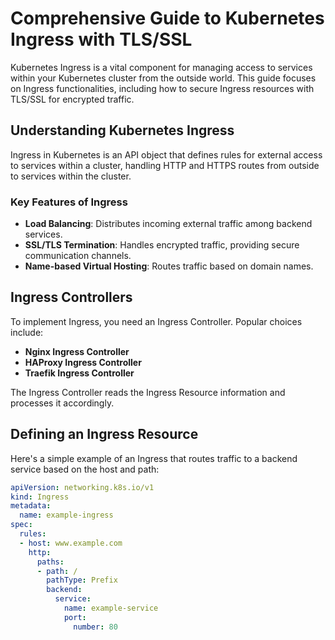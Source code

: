 # Comprehensive Guide to Kubernetes Ingress with TLS/SSL

Kubernetes Ingress is a vital component for managing access to services within your Kubernetes cluster from the outside world. This guide focuses on Ingress functionalities, including how to secure Ingress resources with TLS/SSL for encrypted traffic.

## Understanding Kubernetes Ingress

Ingress in Kubernetes is an API object that defines rules for external access to services within a cluster, handling HTTP and HTTPS routes from outside to services within the cluster.

### Key Features of Ingress

- **Load Balancing**: Distributes incoming external traffic among backend services.
- **SSL/TLS Termination**: Handles encrypted traffic, providing secure communication channels.
- **Name-based Virtual Hosting**: Routes traffic based on domain names.

## Ingress Controllers

To implement Ingress, you need an Ingress Controller. Popular choices include:

- **Nginx Ingress Controller**
- **HAProxy Ingress Controller**
- **Traefik Ingress Controller**

The Ingress Controller reads the Ingress Resource information and processes it accordingly.

## Defining an Ingress Resource

Here's a simple example of an Ingress that routes traffic to a backend service based on the host and path:

```yaml
apiVersion: networking.k8s.io/v1
kind: Ingress
metadata:
  name: example-ingress
spec:
  rules:
  - host: www.example.com
    http:
      paths:
      - path: /
        pathType: Prefix
        backend:
          service:
            name: example-service
            port:
              number: 80





